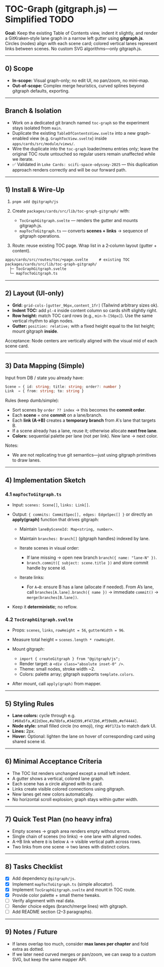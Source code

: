 # TOC-Graph (gitgraph.js) — Simplified TODO

**Goal:** Keep the existing Table of Contents view, indent it slightly, and render a GitKraken‑style lane graph in a narrow left gutter using **gitgraph.js**. Circles (nodes) align with each scene card; colored vertical lanes represent links between scenes. No custom SVG algorithms—only gitgraph.js.

---

## 0) Scope

* **In-scope:** Visual graph-only; no edit UI, no pan/zoom, no mini-map.
* **Out-of-scope:** Complex merge heuristics, curved splines beyond gitgraph defaults, exporting.

---

## Branch & Isolation

* Work on a dedicated git branch named `toc-graph` so the experiment stays isolated from `main`.
* Duplicate the existing `TableOfContentsView.svelte` into a new graph-enabled view (e.g. `GraphTocView.svelte`) inside `apps/cards/src/module/views/`.
* Wire the duplicate into the `toc-graph` loader/menu entries only; leave the original TOC route untouched so regular users remain unaffected while we iterate.
* ✅ Validated in `Loke Cards: scifi-space-odyssey-2025` — this duplication approach renders correctly and will be our forward path.

---

## 1) Install & Wire-Up

1. `pnpm add @gitgraph/js`
2. Create `packages/cards/src/lib/toc-graph-gitgraph/` with:

   * `TocGraphGitgraph.svelte` — renders the gutter and mounts gitgraph.js.
   * `mapTocToGitgraph.ts` — converts **scenes + links** → sequence of gitgraph operations.
3. Route: reuse existing TOC page. Wrap list in a 2‑column layout (gutter + content).

```txt
apps/cards/src/routes/toc/+page.svelte     # existing TOC
packages/cards/src/lib/toc-graph-gitgraph/
  ├─ TocGraphGitgraph.svelte
  └─ mapTocToGitgraph.ts
```

---

## 2) Layout (UI-only)

* **Grid:** `grid-cols-[gutter_96px,content_1fr]` (Tailwind arbitrary sizes ok).
* **Indent TOC:** add `pl-4` inside content column so cards shift slightly right.
* **Row height:** match TOC card rows (e.g., `min-h-[56px]`). Use the same vertical rhythm to align nodes.
* **Gutter:** `position: relative;` with a fixed height equal to the list height; mount gitgraph **inside**.

Acceptance: Node centers are vertically aligned with the visual mid of each scene card.

---

## 3) Data Mapping (Simple)

Input from DB / state you already have:

```ts
Scene = { id: string; title: string; order?: number }
Link  = { from: string; to: string }
```

Rules (keep dumb/simple):

* Sort scenes by `order ?? index` → this becomes the **commit order**.
* Each **scene** = one **commit** on a lane/branch.
* Each **link (A→B)** creates a **temporary branch** from A's lane that targets B.
* If a scene already has a lane, reuse it; otherwise allocate **next free lane**.
* **Colors:** sequential palette per lane (not per link). New lane → next color.

Notes:

* We are not replicating true git semantics—just using gitgraph primitives to draw lanes.

---

## 4) Implementation Sketch

### 4.1 `mapTocToGitgraph.ts`

* Input: `scenes: Scene[]`, `links: Link[]`.
* Output: `{ commits: CommitSpec[], edges: EdgeSpec[] }` or directly an **apply(graph)** function that drives gitgraph:

  * Maintain `laneBySceneId: Map<string, number>`.
  * Maintain `branches: Branch[]` (gitgraph handles) indexed by lane.
  * Iterate scenes in visual order:

    * If lane missing → open new branch `branch({ name: "lane-N" })`.
    * `branch.commit({ subject: scene.title })` and store commit handle by scene id.
  * Iterate links:

    * For `A→B`: ensure B has a lane (allocate if needed). From A’s lane, call `branches[A.lane].branch({ name })` → immediate `commit()` → `merge(branches[B.lane])`.
* Keep it **deterministic**; no reflow.

### 4.2 `TocGraphGitgraph.svelte`

* Props: `scenes`, `links`, `rowHeight = 56`, `gutterWidth = 96`.
* Measure total height = `scenes.length * rowHeight`.
* Mount gitgraph:

  * `import { createGitgraph } from "@gitgraph/js";`
  * Render target: a `<div class="absolute inset-0" />`.
  * Theme: small nodes, stroke width ~2.
  * Colors: palette array; gitgraph supports `template.colors`.
* After mount, call `apply(graph)` from mapper.

---

## 5) Styling Rules

* **Lane colors:** cycle through e.g. `[#60a5fa,#22d3ee,#a78bfa,#34d399,#f472b6,#f59e0b,#ef4444]`.
* **Node style:** small filled circle (no emoji), ring: `#0f172a` to match dark UI.
* **Lines:** 2px.
* **Hover:** Optional: lighten the lane on hover of corresponding card using shared scene id.

---

## 6) Minimal Acceptance Criteria

* The TOC list renders unchanged except a small left indent.
* A gutter shows a vertical, colored lane graph.
* Each scene has a circle aligned with its card.
* Links create visible colored connections using gitgraph.
* New lanes get new colors automatically.
* No horizontal scroll explosion; graph stays within gutter width.

---

## 7) Quick Test Plan (no heavy infra)

* Empty scenes → graph area renders empty without errors.
* Single chain of scenes (no links) → one lane with aligned nodes.
* A→B link where `B` is below `A` → visible vertical path across rows.
* Two links from one scene → two lanes with distinct colors.

---

## 8) Tasks Checklist

* [x] Add dependency `@gitgraph/js`.
* [x] Implement `mapTocToGitgraph.ts` (simple allocator).
* [x] Implement `TocGraphGitgraph.svelte` and mount in TOC route.
* [x] Provide color palette + small theme tweaks.
* [ ] Verify alignment with real data.
* [ ] Render choice edges (branch/merge lines) with gitgraph.
* [ ] Add README section (2–3 paragraphs).

---

## 9) Notes / Future

* If lanes overlap too much, consider **max lanes per chapter** and fold extra as dotted.
* If we later need curved merges or pan/zoom, we can swap to a custom SVG, but keep the same mapper API.
